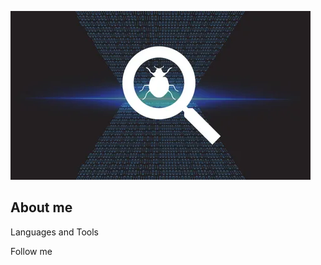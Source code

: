 [![Header](https://github.com/MaryskaEvseeva/MaryskaEvseeva/blob/main/assets/i%20(2).webp)]()

## About me

Languages and Tools

Follow me
